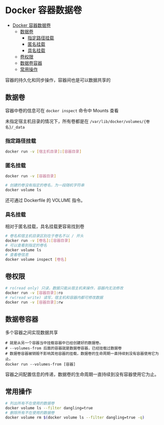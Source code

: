# Docker 容器数据卷

- [Docker 容器数据卷](#docker-容器数据卷)
  - [数据卷](#数据卷)
    - [指定路径挂载](#指定路径挂载)
    - [匿名挂载](#匿名挂载)
    - [具名挂载](#具名挂载)
  - [卷权限](#卷权限)
  - [数据卷容器](#数据卷容器)
  - [常用操作](#常用操作)

容器的持久化和同步操作，容器间也是可以数据共享的

## 数据卷

容器中卷的信息可在 `docker inspect` 命令中 Mounts 查看

未指定宿主机目录的情况下，所有卷都是在 `/var/lib/docker/volumes/{卷名}/_data`

### 指定路径挂载

```bash
docker run -v [宿主机目录]:[容器目录]
```

### 匿名挂载

```bash
docker run -v [容器目录]

# 创建的卷没有指定的卷名，为一段随机字符串
docker volume ls
```

还可通过 Dockerfile 的 VOLUME 指令。

### 具名挂载

相对于匿名挂载，具名挂载更容易找到卷

```bash
# 卷名和宿主机目录区别在于卷名不以 / 开头
docker run -v [卷名]:[容器目录]
# 可以查看到指定的卷名
docker volume ls
# 查看卷信息
docker volume inspect [卷名]
```

## 卷权限

```bash
# ro(read only) 只读，数据只能从宿主机来操作，容器内无法修改
docker run -v [容器目录]:ro
# rw(read write) 读写，宿主机和容器内都可修改数据
docker run -v [容器目录]:rw
```

## 数据卷容器

多个容器之间实现数据共享

```shell
# 就是从另一个容器当中挂载容器中已经创建好的数据卷。
# --volumes-from 后面的容器就是数据卷容器，已经挂载过数据卷
# 数据卷容器被销毁不影响其他容器的挂载，数据卷的生命周期一直持续到没有容器使用它为止。
docker run --volumes-from [容器]
```

容器之间配置信息的传递，数据卷的生命周期一直持续到没有容器使用它为止。

## 常用操作

```bash
# 列出所有不在使用的数据卷
docker volume ls --filter dangling=true
# 删除所有不在使用的数据卷
docker volume rm $(docker volume ls --filter dangling=true -q)
```
